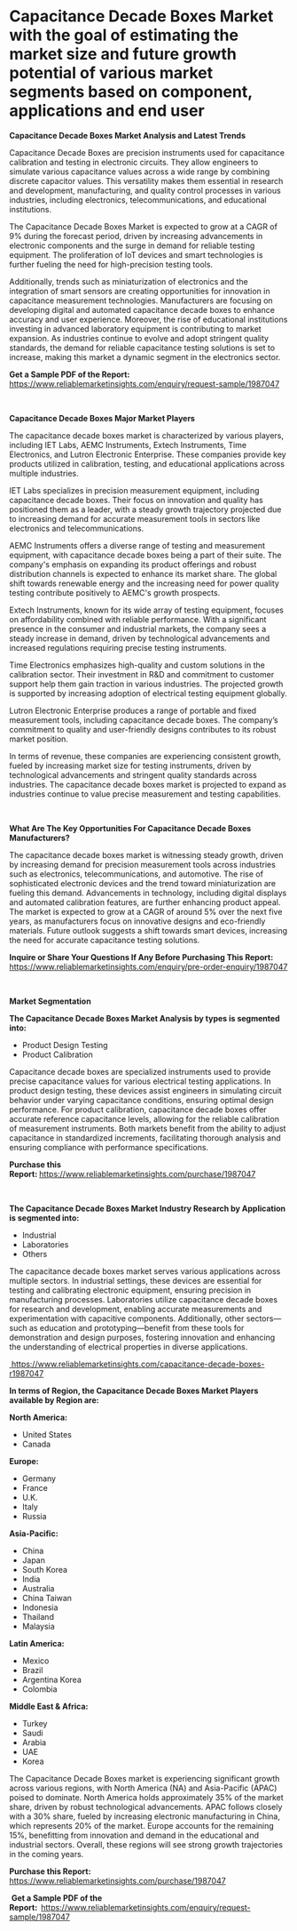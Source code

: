 <p><h1>Capacitance Decade Boxes Market with the goal of estimating the market size and future growth potential of various market segments based on component, applications and end user</h1></p><p><strong>Capacitance Decade Boxes Market Analysis and Latest Trends</strong></p>
<p><p>Capacitance Decade Boxes are precision instruments used for capacitance calibration and testing in electronic circuits. They allow engineers to simulate various capacitance values across a wide range by combining discrete capacitor values. This versatility makes them essential in research and development, manufacturing, and quality control processes in various industries, including electronics, telecommunications, and educational institutions.</p><p>The Capacitance Decade Boxes Market is expected to grow at a CAGR of 9% during the forecast period, driven by increasing advancements in electronic components and the surge in demand for reliable testing equipment. The proliferation of IoT devices and smart technologies is further fueling the need for high-precision testing tools. </p><p>Additionally, trends such as miniaturization of electronics and the integration of smart sensors are creating opportunities for innovation in capacitance measurement technologies. Manufacturers are focusing on developing digital and automated capacitance decade boxes to enhance accuracy and user experience. Moreover, the rise of educational institutions investing in advanced laboratory equipment is contributing to market expansion. As industries continue to evolve and adopt stringent quality standards, the demand for reliable capacitance testing solutions is set to increase, making this market a dynamic segment in the electronics sector.</p></p>
<p><strong>Get a Sample PDF of the Report:&nbsp;</strong> <a href="https://www.reliablemarketinsights.com/enquiry/request-sample/1987047?utm_campaign=1894&utm_medium=2&utm_source=Github&utm_content=ia&utm_term=16042025&utm_id=capacitance-decade-boxes">https://www.reliablemarketinsights.com/enquiry/request-sample/1987047</a></p>
<p>&nbsp;</p>
<p><strong>Capacitance Decade Boxes Major Market Players</strong></p>
<p><p>The capacitance decade boxes market is characterized by various players, including IET Labs, AEMC Instruments, Extech Instruments, Time Electronics, and Lutron Electronic Enterprise. These companies provide key products utilized in calibration, testing, and educational applications across multiple industries.</p><p>IET Labs specializes in precision measurement equipment, including capacitance decade boxes. Their focus on innovation and quality has positioned them as a leader, with a steady growth trajectory projected due to increasing demand for accurate measurement tools in sectors like electronics and telecommunications.</p><p>AEMC Instruments offers a diverse range of testing and measurement equipment, with capacitance decade boxes being a part of their suite. The company's emphasis on expanding its product offerings and robust distribution channels is expected to enhance its market share. The global shift towards renewable energy and the increasing need for power quality testing contribute positively to AEMC's growth prospects.</p><p>Extech Instruments, known for its wide array of testing equipment, focuses on affordability combined with reliable performance. With a significant presence in the consumer and industrial markets, the company sees a steady increase in demand, driven by technological advancements and increased regulations requiring precise testing instruments.</p><p>Time Electronics emphasizes high-quality and custom solutions in the calibration sector. Their investment in R&D and commitment to customer support help them gain traction in various industries. The projected growth is supported by increasing adoption of electrical testing equipment globally.</p><p>Lutron Electronic Enterprise produces a range of portable and fixed measurement tools, including capacitance decade boxes. The company’s commitment to quality and user-friendly designs contributes to its robust market position.</p><p>In terms of revenue, these companies are experiencing consistent growth, fueled by increasing market size for testing instruments, driven by technological advancements and stringent quality standards across industries. The capacitance decade boxes market is projected to expand as industries continue to value precise measurement and testing capabilities.</p></p>
<p>&nbsp;</p>
<p><strong>What Are The Key Opportunities For Capacitance Decade Boxes Manufacturers?</strong></p>
<p><p>The capacitance decade boxes market is witnessing steady growth, driven by increasing demand for precision measurement tools across industries such as electronics, telecommunications, and automotive. The rise of sophisticated electronic devices and the trend toward miniaturization are fueling this demand. Advancements in technology, including digital displays and automated calibration features, are further enhancing product appeal. The market is expected to grow at a CAGR of around 5% over the next five years, as manufacturers focus on innovative designs and eco-friendly materials. Future outlook suggests a shift towards smart devices, increasing the need for accurate capacitance testing solutions.</p></p>
<p><strong>Inquire or Share Your Questions If Any Before Purchasing This Report:</strong> <a href="https://www.reliablemarketinsights.com/enquiry/pre-order-enquiry/1987047?utm_campaign=1894&utm_medium=2&utm_source=Github&utm_content=ia&utm_term=16042025&utm_id=capacitance-decade-boxes">https://www.reliablemarketinsights.com/enquiry/pre-order-enquiry/1987047</a></p>
<p>&nbsp;</p>
<p><strong>Market Segmentation</strong></p>
<p><strong>The Capacitance Decade Boxes Market Analysis by types is segmented into:</strong></p>
<p><ul><li>Product Design Testing</li><li>Product Calibration</li></ul></p>
<p><p>Capacitance decade boxes are specialized instruments used to provide precise capacitance values for various electrical testing applications. In product design testing, these devices assist engineers in simulating circuit behavior under varying capacitance conditions, ensuring optimal design performance. For product calibration, capacitance decade boxes offer accurate reference capacitance levels, allowing for the reliable calibration of measurement instruments. Both markets benefit from the ability to adjust capacitance in standardized increments, facilitating thorough analysis and ensuring compliance with performance specifications.</p></p>
<p><strong>Purchase this Report:&nbsp;</strong><a href="https://www.reliablemarketinsights.com/purchase/1987047?utm_campaign=1894&utm_medium=2&utm_source=Github&utm_content=ia&utm_term=16042025&utm_id=capacitance-decade-boxes">https://www.reliablemarketinsights.com/purchase/1987047</a></p>
<p>&nbsp;</p>
<p><strong>The Capacitance Decade Boxes Market Industry Research by Application is segmented into:</strong></p>
<p><ul><li>Industrial</li><li>Laboratories</li><li>Others</li></ul></p>
<p><p>The capacitance decade boxes market serves various applications across multiple sectors. In industrial settings, these devices are essential for testing and calibrating electronic equipment, ensuring precision in manufacturing processes. Laboratories utilize capacitance decade boxes for research and development, enabling accurate measurements and experimentation with capacitive components. Additionally, other sectors—such as education and prototyping—benefit from these tools for demonstration and design purposes, fostering innovation and enhancing the understanding of electrical properties in diverse applications.</p></p>
<p><a href="https://www.reliablemarketinsights.com/capacitance-decade-boxes-r1987047?utm_campaign=1894&utm_medium=2&utm_source=Github&utm_content=ia&utm_term=16042025&utm_id=capacitance-decade-boxes">&nbsp;https://www.reliablemarketinsights.com/capacitance-decade-boxes-r1987047</a></p>
<p><strong>In terms of Region, the Capacitance Decade Boxes Market Players available by Region are:</strong></p>
<p>
    <p> <strong> North America: </strong>
        <ul>
            <li>United States</li>
            <li>Canada</li>
        </ul>
        </p> 
    <p> <strong> Europe: </strong>
        <ul>
            <li>Germany</li>
            <li>France</li>
            <li>U.K.</li>
            <li>Italy</li>
            <li>Russia</li>
        </ul>
        </p> 
    <p> <strong> Asia-Pacific: </strong>
        <ul>
            <li>China</li>
            <li>Japan</li>
            <li>South Korea</li>
            <li>India</li>
            <li>Australia</li>
            <li>China Taiwan</li>
            <li>Indonesia</li>
            <li>Thailand</li>
            <li>Malaysia</li>
        </ul>
        </p> 
    <p> <strong> Latin America: </strong>
        <ul>
            <li>Mexico</li>
            <li>Brazil</li>
            <li>Argentina Korea</li>
            <li>Colombia</li>
        </ul>
        </p> 
    <p> <strong> Middle East & Africa: </strong>
        <ul>
            <li>Turkey</li>
            <li>Saudi</li>
            <li>Arabia</li>
            <li>UAE</li>
            <li>Korea</li>
        </ul>
    </p>
    </p>
<p><p>The Capacitance Decade Boxes market is experiencing significant growth across various regions, with North America (NA) and Asia-Pacific (APAC) poised to dominate. North America holds approximately 35% of the market share, driven by robust technological advancements. APAC follows closely with a 30% share, fueled by increasing electronic manufacturing in China, which represents 20% of the market. Europe accounts for the remaining 15%, benefitting from innovation and demand in the educational and industrial sectors. Overall, these regions will see strong growth trajectories in the coming years.</p></p>
<p><strong>Purchase this Report: </strong><a href="https://www.reliablemarketinsights.com/purchase/1987047?utm_campaign=1894&utm_medium=2&utm_source=Github&utm_content=ia&utm_term=16042025&utm_id=capacitance-decade-boxes">https://www.reliablemarketinsights.com/purchase/1987047</a></p>
<p>&nbsp;<strong>Get a Sample PDF of the Report:&nbsp;&nbsp;</strong><a href="https://www.reliablemarketinsights.com/enquiry/request-sample/1987047?utm_campaign=1894&utm_medium=2&utm_source=Github&utm_content=ia&utm_term=16042025&utm_id=capacitance-decade-boxes">https://www.reliablemarketinsights.com/enquiry/request-sample/1987047</a></p>
<p><strong></strong></p>
<p><p></p><p></p><p></p></p>